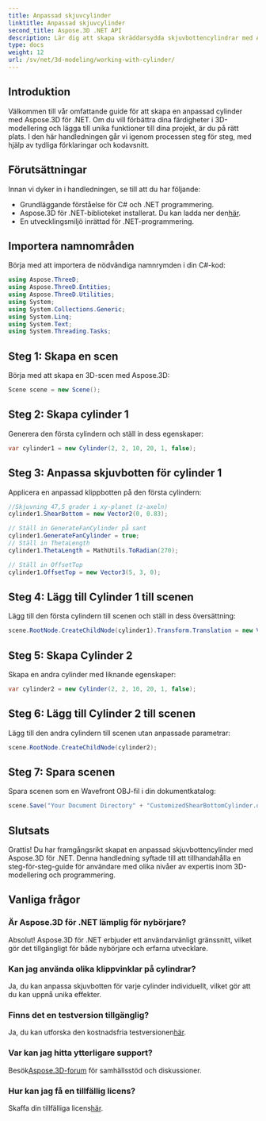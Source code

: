 ```yaml
---
title: Anpassad skjuvcylinder
linktitle: Anpassad skjuvcylinder
second_title: Aspose.3D .NET API
description: Lär dig att skapa skräddarsydda skjuvbottencylindrar med Aspose.3D för .NET med vår detaljerade steg-för-steg-guide. Lyft dina färdigheter i 3D-modellering idag!
type: docs
weight: 12
url: /sv/net/3d-modeling/working-with-cylinder/
---
```

## Introduktion
Välkommen till vår omfattande guide för att skapa en anpassad cylinder med Aspose.3D för .NET. Om du vill förbättra dina färdigheter i 3D-modellering och lägga till unika funktioner till dina projekt, är du på rätt plats. I den här handledningen går vi igenom processen steg för steg, med hjälp av tydliga förklaringar och kodavsnitt.
## Förutsättningar
Innan vi dyker in i handledningen, se till att du har följande:
- Grundläggande förståelse för C# och .NET programmering.
-  Aspose.3D för .NET-biblioteket installerat. Du kan ladda ner den[här](https://releases.aspose.com/3d/net/).
- En utvecklingsmiljö inrättad för .NET-programmering.
## Importera namnområden
Börja med att importera de nödvändiga namnrymden i din C#-kod:
```csharp
using Aspose.ThreeD;
using Aspose.ThreeD.Entities;
using Aspose.ThreeD.Utilities;
using System;
using System.Collections.Generic;
using System.Linq;
using System.Text;
using System.Threading.Tasks;
```
## Steg 1: Skapa en scen
Börja med att skapa en 3D-scen med Aspose.3D:
```csharp
Scene scene = new Scene();
```
## Steg 2: Skapa cylinder 1
Generera den första cylindern och ställ in dess egenskaper:
```csharp
var cylinder1 = new Cylinder(2, 2, 10, 20, 1, false);
```
## Steg 3: Anpassa skjuvbotten för cylinder 1
Applicera en anpassad klippbotten på den första cylindern:
```csharp
//Skjuvning 47,5 grader i xy-planet (z-axeln)
cylinder1.ShearBottom = new Vector2(0, 0.83); 

// Ställ in GenerateFanCylinder på sant
cylinder1.GenerateFanCylinder = true;
// Ställ in ThetaLength
cylinder1.ThetaLength = MathUtils.ToRadian(270);

// Ställ in OffsetTop
cylinder1.OffsetTop = new Vector3(5, 3, 0);
```
## Steg 4: Lägg till Cylinder 1 till scenen
Lägg till den första cylindern till scenen och ställ in dess översättning:
```csharp
scene.RootNode.CreateChildNode(cylinder1).Transform.Translation = new Vector3(10, 0, 0);
```
## Steg 5: Skapa Cylinder 2
Skapa en andra cylinder med liknande egenskaper:
```csharp
var cylinder2 = new Cylinder(2, 2, 10, 20, 1, false);
```
## Steg 6: Lägg till Cylinder 2 till scenen
Lägg till den andra cylindern till scenen utan anpassade parametrar:
```csharp
scene.RootNode.CreateChildNode(cylinder2);
```
## Steg 7: Spara scenen
Spara scenen som en Wavefront OBJ-fil i din dokumentkatalog:
```csharp
scene.Save("Your Document Directory" + "CustomizedShearBottomCylinder.obj", FileFormat.WavefrontOBJ);
```
## Slutsats
Grattis! Du har framgångsrikt skapat en anpassad skjuvbottencylinder med Aspose.3D för .NET. Denna handledning syftade till att tillhandahålla en steg-för-steg-guide för användare med olika nivåer av expertis inom 3D-modellering och programmering.
## Vanliga frågor
### Är Aspose.3D för .NET lämplig för nybörjare?
Absolut! Aspose.3D för .NET erbjuder ett användarvänligt gränssnitt, vilket gör det tillgängligt för både nybörjare och erfarna utvecklare.
### Kan jag använda olika klippvinklar på cylindrar?
Ja, du kan anpassa skjuvbotten för varje cylinder individuellt, vilket gör att du kan uppnå unika effekter.
### Finns det en testversion tillgänglig?
 Ja, du kan utforska den kostnadsfria testversionen[här](https://releases.aspose.com/).
### Var kan jag hitta ytterligare support?
 Besök[Aspose.3D-forum](https://forum.aspose.com/c/3d/18) för samhällsstöd och diskussioner.
### Hur kan jag få en tillfällig licens?
 Skaffa din tillfälliga licens[här](https://purchase.aspose.com/temporary-license/).